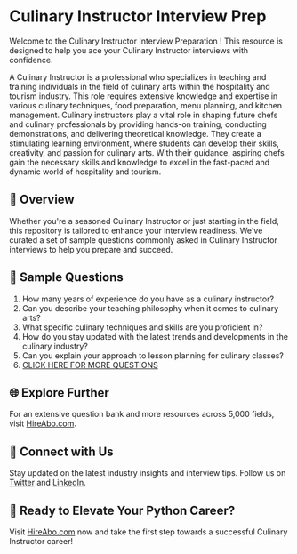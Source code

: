 # Culinary Instructor Interview Prep

Welcome to the Culinary Instructor Interview Preparation ! This resource is designed to help you ace your Culinary Instructor interviews with confidence.

A Culinary Instructor is a professional who specializes in teaching and training individuals in the field of culinary arts within the hospitality and tourism industry. This role requires extensive knowledge and expertise in various culinary techniques, food preparation, menu planning, and kitchen management. Culinary instructors play a vital role in shaping future chefs and culinary professionals by providing hands-on training, conducting demonstrations, and delivering theoretical knowledge. They create a stimulating learning environment, where students can develop their skills, creativity, and passion for culinary arts. With their guidance, aspiring chefs gain the necessary skills and knowledge to excel in the fast-paced and dynamic world of hospitality and tourism.

## 🚀 Overview

Whether you're a seasoned Culinary Instructor or just starting in the field, this repository is tailored to enhance your interview readiness. We've curated a set of sample questions commonly asked in Culinary Instructor interviews to help you prepare and succeed.

## 📝 Sample Questions

1. How many years of experience do you have as a culinary instructor?
2. Can you describe your teaching philosophy when it comes to culinary arts?
3. What specific culinary techniques and skills are you proficient in?
4. How do you stay updated with the latest trends and developments in the culinary industry?
5. Can you explain your approach to lesson planning for culinary classes?
6. [CLICK HERE FOR MORE QUESTIONS](https://hireabo.com/job/11_2_8/Culinary%20Instructor)

## 🌐 Explore Further

For an extensive question bank and more resources across 5,000 fields, visit [HireAbo.com](https://www.hireabo.com).

## 📱 Connect with Us

Stay updated on the latest industry insights and interview tips. Follow us on [Twitter](https://twitter.com/hireabo) and [LinkedIn](https://www.linkedin.com/in/hire-abo-3609972a8/).

## 🚀 Ready to Elevate Your Python Career?

Visit [HireAbo.com](https://www.hireabo.com) now and take the first step towards a successful Culinary Instructor career!